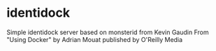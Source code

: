 # identidock

Simple identidock server based on monsterid from Kevin Gaudin
From "Using Docker" by Adrian Mouat published by O'Reilly Media

